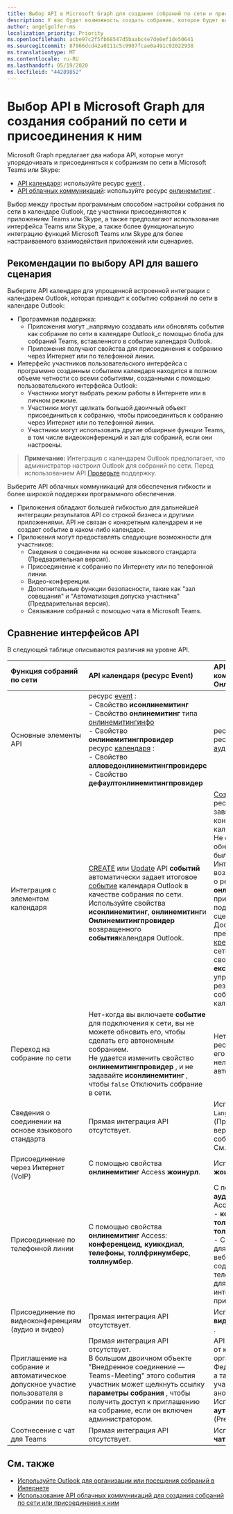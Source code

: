 ```yaml
---
title: Выбор API в Microsoft Graph для создания собраний по сети и присоединения к ним
description: У вас будет возможность создать собрание, которое будет выполняться в будущем или мгновенно
author: angelgolfer-ms
localization_priority: Priority
ms.openlocfilehash: acbe97c2f5fb68547d5baabc4e7de0ef1de50641
ms.sourcegitcommit: 87966dcd42a0111c5c9987fcae0a491c92022938
ms.translationtype: MT
ms.contentlocale: ru-RU
ms.lasthandoff: 05/19/2020
ms.locfileid: "44289852"
---
```

# <a name="choose-an-api-in-microsoft-graph-to-create-and-join-online-meetings"></a>Выбор API в Microsoft Graph для создания собраний по сети и присоединения к ним

Microsoft Graph предлагает два набора API, которые могут упорядочивать и присоединяться к собраниям по сети в Microsoft Teams или Skype:

- [API календаря](outlook-calendar-online-meetings.md): используйте ресурс [event](/graph/api/resources/event) .
- [API облачных коммуникаций](cloud-communications-online-meetings.md): используйте ресурс [онлинемитинг](/graph/api/resources/onlineMeeting) .

Выбор между простым программным способом настройки собрания по сети в календаре Outlook, где участники присоединяются к приложениям Teams или Skype, а также предполагают использование интерфейса Teams или Skype, а также более функциональную интеграцию функций Microsoft Teams или Skype для более настраиваемого взаимодействия приложений или сценариев.

## <a name="considerations-when-choosing-an-api-for-your-scenario"></a>Рекомендации по выбору API для вашего сценария

Выберите API календаря для упрощенной встроенной интеграции с календарем Outlook, которая приводит к событию собраний по сети в календаре Outlook:
- Программная поддержка:
  - Приложения могут _напрямую создавать или обновлять события как собрание по сети в календаре Outlook_с помощью блоба для собраний Teams, вставленного в событие календаря Outlook.
  - Приложения получают свойства для присоединения к собранию через Интернет или по телефонной линии.
- Интерфейс участников пользовательского интерфейса с программно созданным событием календаря находится в полном объеме четности со всеми событиями, созданными с помощью пользовательского интерфейса Outlook:
  - Участники могут выбрать режим работы в Интернете или в личном режиме.
  - Участники могут щелкать большой двоичный объект присоединиться к собранию, чтобы присоединиться к собранию через Интернет или по телефонной линии.
  - Участники могут использовать другие обширные функции Teams, в том числе видеоконференций и зал для собраний, если они настроены.

> **Примечание:** Интеграция с календарем Outlook предполагает, что администратор настроил Outlook для собраний по сети. Перед использованием API [Проверьте](outlook-calendar-online-meetings.md#calendars-and-online-meeting-providers) поддержку.

Выберите API облачных коммуникаций для обеспечения гибкости и более широкой поддержки программного обеспечения.
- Приложения обладают большей гибкостью для дальнейшей интеграции результатов API со строкой бизнеса и другими приложениями. API не связан с конкретным календарем и не создает событие в каком-либо календаре.
- Приложения могут предоставлять следующие возможности для участников:
  - Сведения о соединении на основе языкового стандарта (Предварительная версия).
  - Присоединение к собранию по Интернету или по телефонной линии.
  - Видео-конференции.
  - Дополнительные функции безопасности, такие как "зал совещания" и "Автоматизация допуска участника" (Предварительная версия).
  - Связывание собраний с помощью чата в Microsoft Teams.

## <a name="comparing-the-apis"></a>Сравнение интерфейсов API

В следующей таблице описываются различия на уровне API. 


| Функция собраний по сети | API календаря (ресурс Event) | API облачных коммуникаций (ресурс Онлинемитинг)             |
|:-----------------------|:------------------------------|:-------------------------------------------------------------|
| Основные элементы API | ресурс [event](/graph/api/resources/event) : <br>- Свойство **исонлинемитинг** <br>- Свойство **онлинемитинг** типа [онлинемитингинфо](/graph/api/resources/onlinemeetinginfo) <br>- Свойство **онлинемитингпровидер** <br> ресурс [календаря](/graph/api/resources/calendar) : <br>- Свойство **алловедонлинемитингпровидерс** <br>- Свойство **дефаултонлинемитингпровидер** <br> | ресурс [онлинемитинг](/graph/api/resources/onlinemeeting) <br> ресурс [аудиоконференЦинг](/graph/api/resources/audioconferencing)
| Интеграция с элементом календаря | <br> [CREATE](/graph/api/user-post-events) или [Update](/graph/api/event-update) API **событий** автоматически задает итоговое [событие](/graph/api/resources/event) календаря Outlook в качестве собрания по сети.<br> Используйте свойства **исонлинемитинг**, **онлинемитинг**и **Онлинемитингпровидер** возвращенного **события**календаря Outlook.  | [Создание](/graph/api/application-post-onlinemeetings) API возвращает ресурс [онлинемитинг](/graph/api/resources/onlinemeeting) , не зависящий от конкретного типа календаря. <br> Не создает и не обновляет какое бы то ни было событие Outlook. <br> Интегрируйте возвращенные сведения о ресурсах **онлинемитинг** в приложении, подходящем для вашего сценария. <br> Доступно в предварительной версии: [креатеоржет](/graph/api/onlinemeeting-createorget?view=graph-rest-beta) собрание по сети и используйте свойство возвращено **екстерналид** , чтобы упростить внедрение результирующего собрания в сторонний календарь. |
| Переход на собрание по сети | Нет-когда вы включаете **событие** для подключения к сети, вы не можете обновить его, чтобы сделать его автономным собранием.<br> Не удается изменить свойство **онлинемитингпровидер** , и не задавайте **исонлинемитинг** , чтобы `false` Отключить собрание в сети. | Нет — после создания ресурса **онлинемитинг** его можно удалить, но нельзя преобразовать в автономное собрание. |
| Сведения о соединении на основе языкового стандарта | Прямая интеграция API отсутствует. | Используйте `Accept-Language` заголовок HTTP (Предварительная версия) при создании собрания по сети. <br> См. [пример](/graph/api/application-post-onlinemeetings?view=graph-rest-beta#example-2-create-an-online-meeting-with-user-token). |
| Присоединение через Интернет (VoIP) | С помощью свойства **онлинемитинг** Access **жоинурл**.  | Используйте свойство **жоинвебурл** . |
| Присоединение по телефонной линии | С помощью свойства **онлинемитинг** Access: <br> **конференцеид**, **куиккдиал**, **телефоны**, **толлфринумберс**, **толлнумбер**. | С помощью свойства **аудиоконференЦинг** Access: <br> - **конференцеид**, **толлфринумбер**, **толлнумбер**.<br> - Свойство **диалинурл** для внешней доступной веб-страницы, содержащей сведения о телефонном соединении, для упрощения интеграции с сторонними приложениями. |
| Присоединение по видеоконференциям (аудио и видео) | Прямая интеграция API отсутствует. | Используйте свойство **видеотелеконференцеид** . |
| Приглашение на собрание и автоматическое допускное участие пользователя в собрании по сети | Прямая интеграция API отсутствует.<br> В большом двоичном объекте "Внедренное соединение — Teams-Meeting" этого события участник может щелкнуть ссылку **параметры собрания** , чтобы получить доступ к приглашению на собрание, если он включен администратором. |API отличает участников от компании организатора и Федеративных компаний, а также других участников, в том числе анонимных.  <br> Используйте свойство **аутоадмиттедусерс** (Preview).  |
| Соотнесение с чат для Teams | Прямая интеграция API отсутствует. | Используйте свойство **чатинфо** . |


## <a name="see-also"></a>См. также
- [Используйте Outlook для организации или посещения собраний в Интернете](outlook-calendar-online-meetings.md)
- [Использование API облачных коммуникаций для создания собраний по сети или присоединения к ним](cloud-communications-online-meetings.md)